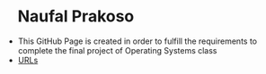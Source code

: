 # <img src="cbk.jpg" width="16"> Naufal Prakoso

* This GitHub Page is created in order to fulfill the requirements to complete the final project of Operating Systems class
* [URLs](URLs/)

